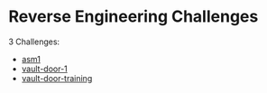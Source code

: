 # Reverse Engineering Challenges

3 Challenges: 
- [asm1](asm1.md)
- [vault-door-1](vault-door-1.md)
- [vault-door-training](vault-door-training.md)
